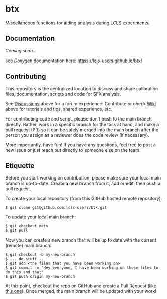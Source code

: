 # btx
Miscellaneous functions for aiding analysis during LCLS experiments.

## Documentation

*Coming soon...*

see *Doxygen* documentation here: https://lcls-users.github.io/btx/

## Contributing
This repository is the centralized location to discuss and share calibration files, documentation, scripts and code for SFX analysis.

See [Discussions](https://github.com/lcls-users/btx/discussions) above for a forum experience.
Contribute or check [Wiki](https://github.com/lcls-users/btx/wiki) above for tutorials and tips, shared experience, etc.

For contributing code and script, please don't push to the main branch directly. Rather, work in a specific branch for the task at hand, and make a pull request (PR) so it can be safely merged into the main branch after the person you assign as a reviewer does the code review (if necessary).

More importantly, have fun! If you have any questions, feel free to post a new issue or just reach out directly to someone else on the team.

## Etiquette

Before you start working on contribution, please make sure your local main branch is up-to-date. Create a new branch from it, add or edit, then push a pull request.

To create your local repository (from this GitHub hosted remote repository):
```
$ git clone git@github.com:lcls-users/btx.git
```
To update your local main branch:
```
$ git checkout main
$ git pull
```
Now you can create a new branch that will be up to date with the current (remote) main branch:
```
$ git checkout -b my-new-branch
$ ... do stuff ..
$ git add <the files that you have been working on>
$ git commit -m "Hey everyone, I have been working on those files to do this and that"
$ git push origin my-new-branch
```
At this point, checkout the repo on GitHub and create a Pull Request (like [this one](https://github.com/apeck12/btx/pull/11)). 
Once merged, the main branch will be updated with your work!
